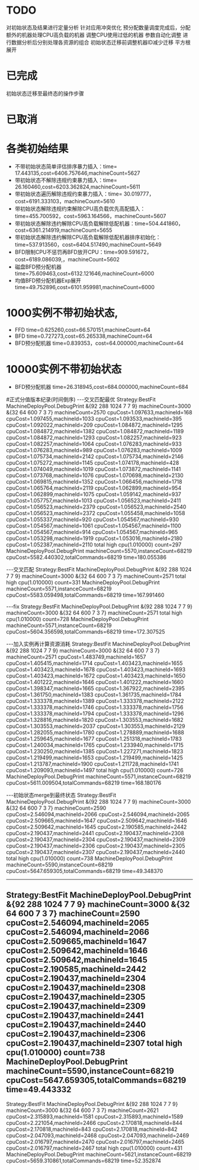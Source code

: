 # TODO
对初始状态及结果进行定量分析
针对应用冲突优化
预分配数量调度完成后，分配额外的机器处理CPU高负载的机器
调整CPU使用过低的机器
参数自动化调整
进行数据分析后分别处理各资源的组合
初始状态迁移前调整机器ID减少迁移
平方根展开

# 已完成
初始状态迁移至最终态的操作步骤

# 已取消

# 各类初始结果
- 不带初始状态简单评估排序暴力插入：time= 17.443135,cost=6406.757646,machineCount=5627
- 带初始状态不解除违规约束暴力插入：time= 26.160460,cost=6203.362824,machineCount=5611
- 带初始状态遍历解除违规约束暴力插入：time= 30.019777，cost=6191.333103，machineCount=5610
- 带初始状态解除违规约束解除CPU高负载优先高配插入：time=455.700592，cost=5963.164566，machineCount=5607
- 带初始状态解除违约解除CPU高负载解除低配机器：time=504.441860，cost=6361.214919,machineCount=5655
- 带初始状态解除违约解除CPU高负载解除低配机器排序初始化：time=537.913560，cost=6404.517490,machineCount=5649
- BFD限制CPU不惩罚再BFD放开CPU：time=909.591672，cost=6189.086039,，machineCount=5602
- 磁盘BFD预分配机器 time=75.609463,cost=6132.121646,machineCount=6000
- 均值BFD预分配机器Exp展开 time=49.752896,cost=6101.959981,machineCount=6000

# 1000实例不带初始状态,
- FFD time=0.625260,cost=66.570151,machineCount=64
- BFD time=0.727273,cost=65.265338,machineCount=64
- BFD预分配机器 time=0.839353，cost=64.000000,machineCount=64

# 10000实例不带初始状态
- BFD预分配机器 time=26.318945,cost=684.000000,machineCount=684

#正式分值版本纪录(时间倒序)
---交叉匹配最优
Strategy:BestFit
MachineDeployPool.DebugPrint
    &{92 288 1024 7 7 9} machineCount=3000
    &{32 64 600 7 3 7} machineCount=2570
    cpuCost=1.097633,machineId=168
    cpuCost=1.097455,machineId=1033
    cpuCost=1.093533,machineId=395
    cpuCost=1.092022,machineId=209
    cpuCost=1.084872,machineId=1295
    cpuCost=1.084872,machineId=1382
    cpuCost=1.084872,machineId=1189
    cpuCost=1.084872,machineId=1293
    cpuCost=1.082257,machineId=923
    cpuCost=1.082257,machineId=1064
    cpuCost=1.076283,machineId=933
    cpuCost=1.076283,machineId=989
    cpuCost=1.076283,machineId=1009
    cpuCost=1.075734,machineId=2142
    cpuCost=1.075734,machineId=2146
    cpuCost=1.075272,machineId=1145
    cpuCost=1.074178,machineId=428
    cpuCost=1.074049,machineId=1019
    cpuCost=1.073872,machineId=1141
    cpuCost=1.073768,machineId=1076
    cpuCost=1.070698,machineId=2130
    cpuCost=1.069815,machineId=1352
    cpuCost=1.066456,machineId=1718
    cpuCost=1.065764,machineId=2119
    cpuCost=1.062899,machineId=954
    cpuCost=1.062899,machineId=1075
    cpuCost=1.059142,machineId=937
    cpuCost=1.057757,machineId=1013
    cpuCost=1.056523,machineId=2411
    cpuCost=1.056523,machineId=2379
    cpuCost=1.056523,machineId=2540
    cpuCost=1.056523,machineId=2372
    cpuCost=1.055458,machineId=1058
    cpuCost=1.055337,machineId=920
    cpuCost=1.054567,machineId=930
    cpuCost=1.054567,machineId=1061
    cpuCost=1.054567,machineId=1100
    cpuCost=1.054567,machineId=914
    cpuCost=1.054567,machineId=965
    cpuCost=1.053298,machineId=1919
    cpuCost=1.053016,machineId=2180
    cpuCost=1.052387,machineId=2110
total high cpu(1.010000) count=297
MachineDeployPool.DebugPrint machineCount=5570,instanceCount=68219
cpuCost=5582.440302,totalCommands=68219
time=180.055386

---交叉匹配
Strategy:BestFit
MachineDeployPool.DebugPrint
    &{92 288 1024 7 7 9} machineCount=3000
    &{32 64 600 7 3 7} machineCount=2571
total high cpu(1.010000) count=331
MachineDeployPool.DebugPrint machineCount=5571,instanceCount=68219
cpuCost=5583.059498,totalCommands=68219
time=167.991460

---fix
Strategy:BestFit
MachineDeployPool.DebugPrint
    &{92 288 1024 7 7 9} machineCount=3000
    &{32 64 600 7 3 7} machineCount=2571
total high cpu(1.010000) count=728
MachineDeployPool.DebugPrint machineCount=5571,instanceCount=68219
cpuCost=5604.356598,totalCommands=68219
time=172.307525

---加入实例再计算资源消耗
Strategy:BestFit
MachineDeployPool.DebugPrint
    &{92 288 1024 7 7 9} machineCount=3000
    &{32 64 600 7 3 7} machineCount=2571
    cpuCost=1.483749,machineId=1657
    cpuCost=1.405415,machineId=1714
    cpuCost=1.403423,machineId=1655
    cpuCost=1.403423,machineId=1678
    cpuCost=1.403423,machineId=1693
    cpuCost=1.403423,machineId=1672
    cpuCost=1.403423,machineId=1650
    cpuCost=1.401222,machineId=1646
    cpuCost=1.401222,machineId=1660
    cpuCost=1.398347,machineId=1665
    cpuCost=1.367922,machineId=2395
    cpuCost=1.361750,machineId=1383
    cpuCost=1.361735,machineId=1784
    cpuCost=1.333378,machineId=1389
    cpuCost=1.333378,machineId=2122
    cpuCost=1.333378,machineId=1746
    cpuCost=1.333378,machineId=1756
    cpuCost=1.333378,machineId=1794
    cpuCost=1.333378,machineId=1296
    cpuCost=1.328816,machineId=1820
    cpuCost=1.303553,machineId=1682
    cpuCost=1.303553,machineId=2037
    cpuCost=1.303553,machineId=2129
    cpuCost=1.282055,machineId=1780
    cpuCost=1.278889,machineId=1688
    cpuCost=1.259645,machineId=1677
    cpuCost=1.251318,machineId=1783
    cpuCost=1.240034,machineId=1765
    cpuCost=1.233940,machineId=1715
    cpuCost=1.230250,machineId=1385
    cpuCost=1.227271,machineId=1823
    cpuCost=1.219499,machineId=1653
    cpuCost=1.219499,machineId=1425
    cpuCost=1.213787,machineId=1900
    cpuCost=1.211728,machineId=1741
    cpuCost=1.209093,machineId=1497
total high cpu(1.010000) count=726
MachineDeployPool.DebugPrint machineCount=5571,instanceCount=68219
cpuCost=5611.009504,totalCommands=68219
time=168.180176

---初始状态merge到最终状态
Strategy:BestFit
MachineDeployPool.DebugPrint
    &{92 288 1024 7 7 9} machineCount=3000
    &{32 64 600 7 3 7} machineCount=2590
    cpuCost=2.546094,machineId=2066
    cpuCost=2.546094,machineId=2065
    cpuCost=2.509665,machineId=1647
    cpuCost=2.509642,machineId=1646
    cpuCost=2.509642,machineId=1645
    cpuCost=2.190585,machineId=2442
    cpuCost=2.190437,machineId=2441
    cpuCost=2.190437,machineId=2308
    cpuCost=2.190437,machineId=2304
    cpuCost=2.190437,machineId=2309
    cpuCost=2.190437,machineId=2306
    cpuCost=2.190437,machineId=2305
    cpuCost=2.190437,machineId=2307
    cpuCost=2.190437,machineId=2440
total high cpu(1.010000) count=738
MachineDeployPool.DebugPrint machineCount=5590,instanceCount=68219
cpuCost=5647.659305,totalCommands=68219
time=49.348370

---
Strategy:BestFit
MachineDeployPool.DebugPrint
    &{92 288 1024 7 7 9} machineCount=3000
    &{32 64 600 7 3 7} machineCount=2590
    cpuCost=2.546094,machineId=2065
    cpuCost=2.546094,machineId=2066
    cpuCost=2.509665,machineId=1647
    cpuCost=2.509642,machineId=1646
    cpuCost=2.509642,machineId=1645
    cpuCost=2.190585,machineId=2442
    cpuCost=2.190437,machineId=2304
    cpuCost=2.190437,machineId=2308
    cpuCost=2.190437,machineId=2305
    cpuCost=2.190437,machineId=2309
    cpuCost=2.190437,machineId=2441
    cpuCost=2.190437,machineId=2440
    cpuCost=2.190437,machineId=2306
    cpuCost=2.190437,machineId=2307
total high cpu(1.010000) count=738
MachineDeployPool.DebugPrint machineCount=5590,instanceCount=68219
cpuCost=5647.659305,totalCommands=68219
time=49.443332
---
Strategy:BestFit
MachineDeployPool.DebugPrint
    &{92 288 1024 7 7 9} machineCount=3000
    &{32 64 600 7 3 7} machineCount=2621
    cpuCost=2.315893,machineId=1581
    cpuCost=2.315893,machineId=1589
    cpuCost=2.221054,machineId=2466
    cpuCost=2.170818,machineId=844
    cpuCost=2.170818,machineId=843
    cpuCost=2.170818,machineId=842
    cpuCost=2.047093,machineId=2468
    cpuCost=2.047093,machineId=2469
    cpuCost=2.016797,machineId=2470
    cpuCost=2.016797,machineId=2465
    cpuCost=2.016797,machineId=2467
total high cpu(1.010000) count=431
MachineDeployPool.DebugPrint machineCount=5621,instanceCount=68219
cpuCost=5659.310861,totalCommands=68219
time=52.352874